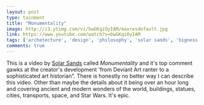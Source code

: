 ```yaml
---
layout: post
type: tainment
title: "Monumentality"
image: http://i3.ytimg.com/vi/bwGKqiOyIAM/maxresdefault.jpg
link: https://www.youtube.com/watch?v=bwGKqiOyIAM
tags: ['archetecture', 'design', 'philosophy', 'solar sands', 'bigness', 'youtube', 'recommended']
comments: true
---
```

This is a video by [Solar Sands](https://www.youtube.com/channel/UCR6LasBpceuYUhuLToKBzvQ) called *Monumentality* and it's top comment gawks at the creator's development 'from Deviant Art ranter to a sophisticated art historian". There is honestly no better way I can describe this video.  Other than maybe the details about it being over an hour long and covering ancient and modern wonders of the world, buildings, statues, cities, transports, space, and Star Wars.  It's epic.
